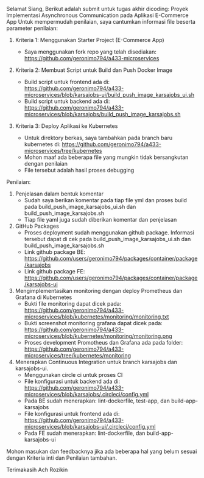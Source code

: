 Selamat Siang,
Berikut adalah submit untuk tugas akhir dicoding: Proyek Implementasi Asynchronous Communication pada Aplikasi E-Commerce App
Untuk mempermudah penilaian, saya cantumkan informasi file beserta parameter penilaian:
1. Kriteria 1: Menggunakan Starter Project (E-Commerce App)
	- Saya menggunakan fork repo yang telah disediakan: https://github.com/geronimo794/a433-microservices 

2. Kriteria 2: Membuat Script untuk Build dan Push Docker Image
	- Build script untuk frontend ada di: https://github.com/geronimo794/a433-microservices/blob/karsajobs-ui/build_push_image_karsajobs_ui.sh
	- Build script untuk backend ada di: https://github.com/geronimo794/a433-microservices/blob/karsajobs/build_push_image_karsajobs.sh

3. Kriteria 3: Deploy Aplikasi ke Kubernetes
	- Untuk direktory berkas, saya tambahkan pada branch baru kubernetes di: https://github.com/geronimo794/a433-microservices/tree/kubernetes
	- Mohon maaf ada beberapa file yang mungkin tidak bersangkutan dengan penilaian
	- File tersebut adalah hasil proses debugging

Penilaian:
1. Penjelasan dalam bentuk komentar
	- Sudah saya berikan komentar pada tiap file yml dan proses build pada build_push_image_karsajobs_ui.sh dan build_push_image_karsajobs.sh
	- Tiap file yaml juga sudah diberikan komentar dan penjelasan
2. GitHub Packages
	- Proses deployment sudah menggunakan github package. Informasi tersebut dapat di cek pada build_push_image_karsajobs_ui.sh dan build_push_image_karsajobs.sh
	- Link github package BE: https://github.com/users/geronimo794/packages/container/package/karsajobs
	- Link github package FE: https://github.com/users/geronimo794/packages/container/package/karsajobs-ui
3. Mengimplementasikan monitoring dengan deploy Prometheus dan Grafana di Kubernetes
	- Bukti file monitoring dapat dicek pada: https://github.com/geronimo794/a433-microservices/blob/kubernetes/monitoring/monitoring.txt
	- Bukti screenshot monitoring grafana dapat dicek pada: https://github.com/geronimo794/a433-microservices/blob/kubernetes/monitoring/monitoring.png
	- Proses development Promotheus dan Grafana ada pada folder: https://github.com/geronimo794/a433-microservices/tree/kubernetes/monitoring
4. Menerapkan Continuous Integration untuk branch karsajobs dan karsajobs-ui.
	- Menggunakan circle ci untuk proses CI
	- File konfigurasi untuk backend ada di: https://github.com/geronimo794/a433-microservices/blob/karsajobs/.circleci/config.yml
	- Pada BE sudah menerapkan: lint-dockerfile, test-app, dan build-app-karsajobs
	- File konfigurasi untuk frontend ada di: https://github.com/geronimo794/a433-microservices/blob/karsajobs-ui/.circleci/config.yml
	- Pada FE sudah menerapkan: lint-dockerfile, dan build-app-karsajobs-ui

Mohon masukan dan feedbacknya jika ada beberapa hal yang belum sesuai dengan Kriteria inti dan Penilaian tambahan.

Terimakasih
Ach Rozikin